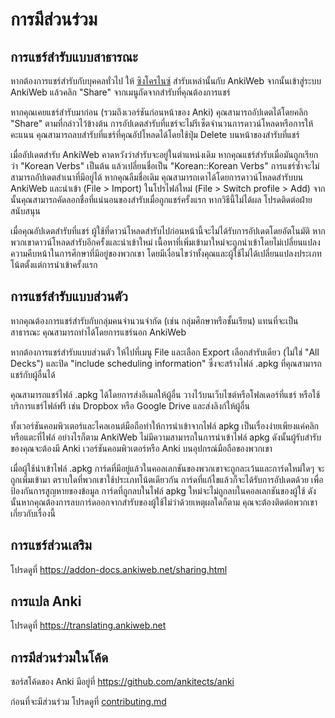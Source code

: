 # การมีส่วนร่วม

<!-- toc -->

## การแชร์สำรับแบบสาธารณะ

หากต้องการแชร์สำรับกับบุคคลทั่วไป ให้ [ซิงโครไนซ์](syncing.md) สำรับเหล่านั้นกับ AnkiWeb จากนั้นเข้าสู่ระบบ AnkiWeb แล้วคลิก "Share" จากเมนูถัดจากสำรับที่คุณต้องการแชร์

หากคุณเคยแชร์สำรับมาก่อน (รวมถึงเวอร์ชันก่อนหน้าของ Anki) คุณสามารถอัปเดตได้โดยคลิก "Share" ตามที่กล่าวไว้ข้างต้น การอัปเดตสำรับที่แชร์จะไม่รีเซ็ตจำนวนการดาวน์โหลดหรือการให้คะแนน คุณสามารถลบสำรับที่แชร์ที่คุณอัปโหลดได้โดยใช้ปุ่ม Delete บนหน้าของสำรับที่แชร์

เมื่ออัปเดตสำรับ AnkiWeb คาดหวังว่าสำรับจะอยู่ในตำแหน่งเดิม หากคุณแชร์สำรับเมื่อมันถูกเรียกว่า "Korean Verbs" เป็นต้น แล้วเปลี่ยนชื่อเป็น "Korean::Korean Verbs" การแชร์ซ้ำจะไม่สามารถอัปเดตสำเนาที่มีอยู่ได้ หากคุณลืมชื่อเดิม คุณสามารถเดาได้โดยการดาวน์โหลดสำรับบน AnkiWeb และนำเข้า (File > Import) ในโปรไฟล์ใหม่ (File > Switch profile > Add) จากนั้นคุณสามารถคัดลอกชื่อที่แน่นอนของสำรับเมื่อถูกแชร์ครั้งแรก หากวิธีนี้ไม่ได้ผล โปรดติดต่อฝ่ายสนับสนุน

เมื่อคุณอัปเดตสำรับที่แชร์ ผู้ใช้ที่ดาวน์โหลดสำรับไปก่อนหน้านี้จะไม่ได้รับการอัปเดตโดยอัตโนมัติ หากพวกเขาดาวน์โหลดสำรับอีกครั้งและนำเข้าใหม่ เนื้อหาที่เพิ่มเข้ามาใหม่จะถูกนำเข้าโดยไม่เปลี่ยนแปลงความคืบหน้าในการศึกษาที่มีอยู่ของพวกเขา โดยมีเงื่อนไขว่าทั้งคุณและผู้ใช้ไม่ได้เปลี่ยนแปลงประเภทโน้ตตั้งแต่การนำเข้าครั้งแรก

## การแชร์สำรับแบบส่วนตัว

หากคุณต้องการแชร์สำรับกับกลุ่มคนจำนวนจำกัด (เช่น กลุ่มศึกษาหรือชั้นเรียน) แทนที่จะเป็นสาธารณะ คุณสามารถทำได้โดยการแชร์นอก AnkiWeb

หากต้องการแชร์สำรับแบบส่วนตัว ให้ไปที่เมนู File และเลือก Export เลือกสำรับเดียว (ไม่ใช่ "All Decks") และปิด "include scheduling information" ซึ่งจะสร้างไฟล์ .apkg ที่คุณสามารถแชร์กับผู้อื่นได้

คุณสามารถแชร์ไฟล์ .apkg ได้โดยการส่งอีเมลให้ผู้อื่น วางไว้บนเว็บไซต์หรือโฟลเดอร์ที่แชร์ หรือใช้บริการแชร์ไฟล์ฟรี เช่น Dropbox หรือ Google Drive และส่งลิงก์ให้ผู้อื่น

ทั้งเวอร์ชันคอมพิวเตอร์และไคลเอนต์มือถือทำให้การนำเข้าจากไฟล์ apkg เป็นเรื่องง่ายเพียงแค่คลิกหรือแตะที่ไฟล์ อย่างไรก็ตาม AnkiWeb ไม่มีความสามารถในการนำเข้าไฟล์ apkg ดังนั้นผู้รับสำรับของคุณจะต้องมี Anki เวอร์ชันคอมพิวเตอร์หรือ Anki บนอุปกรณ์มือถือของพวกเขา

เมื่อผู้ใช้นำเข้าไฟล์ .apkg การ์ดที่มีอยู่แล้วในคอลเลกชันของพวกเขาจะถูกละเว้นและการ์ดใหม่ใดๆ จะถูกเพิ่มเข้ามา ตราบใดที่พวกเขาใช้ประเภทโน้ตเดียวกัน การ์ดที่แก้ไขแล้วก็จะได้รับการอัปเดตด้วย เพื่อป้องกันการสูญหายของข้อมูล การ์ดที่ถูกลบในไฟล์ apkg ใหม่จะไม่ถูกลบในคอลเลกชันของผู้ใช้ ดังนั้นหากคุณต้องการลบการ์ดออกจากสำรับของผู้ใช้ไม่ว่าด้วยเหตุผลใดก็ตาม คุณจะต้องติดต่อพวกเขาเกี่ยวกับเรื่องนี้

## การแชร์ส่วนเสริม

โปรดดูที่ <https://addon-docs.ankiweb.net/sharing.html>

## การแปล Anki

โปรดดูที่ <https://translating.ankiweb.net>

## การมีส่วนร่วมในโค้ด

ซอร์สโค้ดของ Anki มีอยู่ที่ <https://github.com/ankitects/anki>

ก่อนที่จะมีส่วนร่วม โปรดดูที่ [contributing.md](https://github.com/ankitects/anki/blob/main/docs/contributing.md)